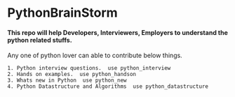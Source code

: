 # PythonBrainStorm
#### This repo will help Developers, Interviewers, Employers to understand the python related stuffs.

Any one of python lover can able to contribute below things.

```
1. Python interview questions.  use python_interview
2. Hands on examples.  use python_handson
3. Whats new in Python  use python_new 
4. Python Datastructure and Algorithms  use python_datastructure
```
